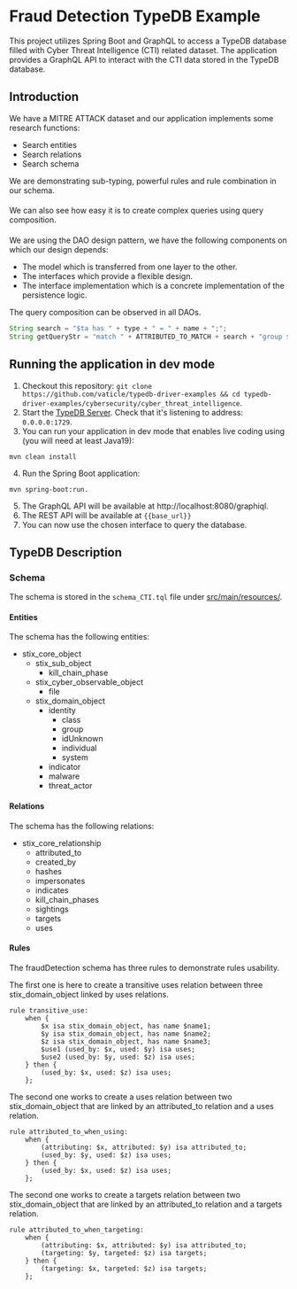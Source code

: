 # Fraud Detection TypeDB Example

This project utilizes Spring Boot and GraphQL to access a TypeDB database filled with Cyber Threat Intelligence (CTI) related dataset. 
The application provides a GraphQL API to interact with the CTI data stored in the TypeDB database.


## Introduction

We have a MITRE ATTACK dataset and our application implements some research functions:

- Search entities
- Search relations
- Search schema


We are demonstrating sub-typing, powerful rules and rule combination in our schema.
####
We can also see how easy it is to create complex queries using query composition.
####
We are using the DAO design pattern, we have the following components on which our design depends:

- The model which is transferred from one layer to the other.
- The interfaces which provide a flexible design.
- The interface implementation which is a concrete implementation of the persistence logic.

The query composition can be observed in all DAOs.
```java
String search = "$ta has " + type + " = " + name + ";";
String getQueryStr = "match " + ATTRIBUTED_TO_MATCH + search + "group $id;";
```

## Running the application in dev mode

1. Checkout this repository: `git clone https://github.com/vaticle/typedb-driver-examples && cd typedb-driver-examples/cybersecurity/cyber_threat_intelligence`.
2. Start the [TypeDB Server](http://docs.vaticle.com/docs/running-typedb/install-and-run#start-the-typedb-server). Check that it's listening to address: `0.0.0.0:1729`.
3. You can run your application in dev mode that enables live coding using (you will need at least Java19):
```shell script
mvn clean install
```
4. Run the Spring Boot application: 
```
mvn spring-boot:run.
```
5. The GraphQL API will be available at http://localhost:8080/graphiql.
6. The REST API will be available at ```{{base_url}}```
7. You can now use the chosen interface to query the database.

## TypeDB Description

### Schema

The schema is stored in the `schema_CTI.tql` file under [src/main/resources/](src/main/resources/schema_CTI.tql).

#### Entities

The schema has the following entities:

- stix_core_object
  - stix_sub_object
    - kill_chain_phase
  - stix_cyber_observable_object
    - file
  - stix_domain_object
    - identity
      - class
      - group
      - idUnknown
      - individual
      - system
    - indicator
    - malware
    - threat_actor

#### Relations

The schema has the following relations:
- stix_core_relationship
  - attributed_to
  - created_by
  - hashes
  - impersonates
  - indicates
  - kill_chain_phases
  - sightings
  - targets
  - uses

#### Rules

The fraudDetection schema has three rules to demonstrate rules usability.

The first one is here to create a transitive uses relation between three stix_domain_object linked by uses relations.

```
rule transitive_use:
    when {
        $x isa stix_domain_object, has name $name1;
        $y isa stix_domain_object, has name $name2;
        $z isa stix_domain_object, has name $name3;
        $use1 (used_by: $x, used: $y) isa uses;
        $use2 (used_by: $y, used: $z) isa uses;
    } then {
        (used_by: $x, used: $z) isa uses;
    };
```
The second one works to create a uses relation between two stix_domain_object that are linked by an attributed_to relation and a uses relation.

```
rule attributed_to_when_using:
    when {
        (attributing: $x, attributed: $y) isa attributed_to;
        (used_by: $y, used: $z) isa uses;
    } then {
        (used_by: $x, used: $z) isa uses;
    };
```


The second one works to create a targets relation between two stix_domain_object that are linked by an attributed_to relation and a targets relation.
```
rule attributed_to_when_targeting:
    when {
        (attributing: $x, attributed: $y) isa attributed_to;
        (targeting: $y, targeted: $z) isa targets;
    } then {
        (targeting: $x, targeted: $z) isa targets;
    };
```

